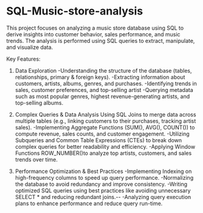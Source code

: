 # SQL-Music-store-analysis
This project focuses on analyzing a music store database using SQL to derive insights into customer behavior, sales performance, and music trends. The analysis is performed using SQL queries to extract, manipulate, and visualize data.

Key Features:
1. Data Exploration 
-Understanding the structure of the database (tables, relationships, primary & foreign keys).
-Extracting information about customers, artists, albums, genres, and purchases.
-Identifying trends in sales, customer preferences, and top-selling artist
-Querying metadata such as most popular genres, highest revenue-generating artists, and top-selling albums.

2. Complex Queries & Data Analysis 
Using SQL Joins to merge data across multiple tables (e.g., linking customers to their purchases, tracking artist sales).
-Implementing Aggregate Functions (SUM(), AVG(), COUNT()) to compute revenue, sales counts, and customer engagement.
-Utilizing Subqueries and Common Table Expressions (CTEs) to break down complex queries for better readability and efficiency.
-Applying Window Functions ROW_NUMBER()to analyze top artists, customers, and sales trends over time.

3. Performance Optimization & Best Practices
-Implementing Indexing on high-frequency columns to speed up query performance.
-Normalizing the database to avoid redundancy and improve consistency.
-Writing optimized SQL queries using best practices like avoiding unnecessary SELECT * and reducing redundant joins.--
-Analyzing query execution plans to enhance performance and reduce query run-time.
